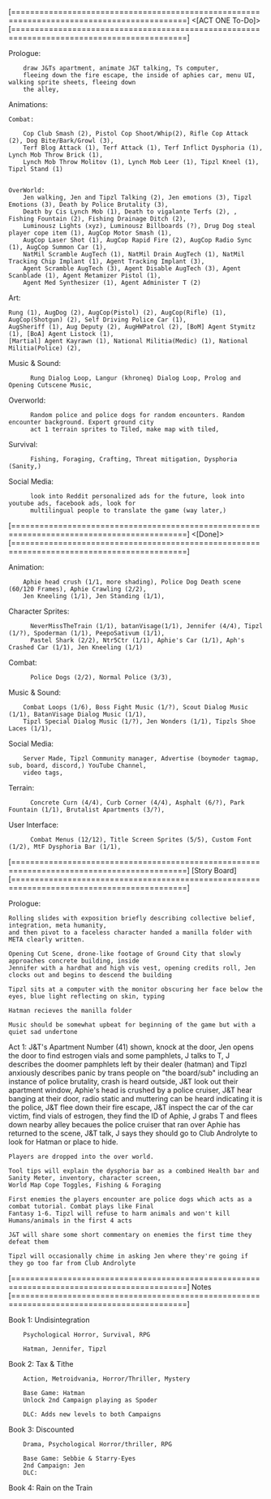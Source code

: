 
[===========================================================================================]
					<[ACT ONE To-Do]>
[===========================================================================================]


Prologue: 

        draw J&Ts apartment, animate J&T talking, Ts computer,
        fleeing down the fire escape, the inside of aphies car, menu UI, walking sprite sheets, fleeing down 
        the alley, 



Animations:

	Combat: 	

		Cop Club Smash (2), Pistol Cop Shoot/Whip(2), Rifle Cop Attack (2), Dog Bite/Bark/Growl (3), 
		Terf Blog Attack (1), Terf Attack (1), Terf Inflict Dysphoria (1), Lynch Mob Throw Brick (1), 
		Lynch Mob Throw Molitov (1), Lynch Mob Leer (1), Tipzl Kneel (1), Tipzl Stand (1)
          		

	OverWorld:
		Jen walking, Jen and Tipzl Talking (2), Jen emotions (3), Tipzl Emotions (3), Death by Police Brutality (3), 
		Death by Cis Lynch Mob (1), Death to vigalante Terfs (2), , Fishing Fountain (2), Fishing Drainage Ditch (2), 
		Luminousz Lights (xyz), Luminousz Billboards (?), Drug Dog steal player cope item (1), AugCop Motor Smash (1), 
		AugCop Laser Shot (1), AugCop Rapid Fire (2), AugCop Radio Sync (1), AugCop Summon Car (1), 
		NatMil Scramble AugTech (1), NatMil Drain AugTech (1), NatMil Tracking Chip Implant (1), Agent Tracking Implant (3), 
		Agent Scramble AugTech (3), Agent Disable AugTech (3), Agent Scanblade (1), Agent Metamizer Pistol (1),
		Agent Med Synthesizer (1), Agent Administer T (2) 


Art:

	Rung (1), AugDog (2), AugCop(Pistol) (2), AugCop(Rifle) (1), AugCop(Shotgun) (2), Self Driving Police Car (1), 
	AugSheriff (1), Aug Deputy (2), AugHWPatrol (2), [BoM] Agent Stymitz (1), [BoA] Agent Listock (1), 
	[Martial] Agent Kayrawn (1), National Militia(Medic) (1), National Militia(Police) (2), 


Music & Sound:

          Rung Dialog Loop, Langur (khroneq) Dialog Loop, Prolog and Opening Cutscene Music, 
	


Overworld: 
            
          Random police and police dogs for random encounters. Random encounter background. Export ground city 
          act 1 terrain sprites to Tiled, make map with tiled, 


Survival: 

          Fishing, Foraging, Crafting, Threat mitigation, Dysphoria (Sanity,) 



Social Media:

          look into Reddit personalized ads for the future, look into youtube ads, facebook ads, look for 
          multilingual people to translate the game (way later,) 







[===========================================================================================]
				    	<[Done]>
[===========================================================================================]



Animation:

      	Aphie head crush (1/1, more shading), Police Dog Death scene (60/120 Frames), Aphie Crawling (2/2), 
      	Jen Kneeling (1/1), Jen Standing (1/1), 


Character Sprites:

	      NeverMissTheTrain (1/1), batanVisage(1/1), Jennifer (4/4), Tipzl (1/?), Spoderman (1/1), PeepoSativum (1/1), 
	      Pastel Shark (2/2), Ntr5Ctr (1/1), Aphie's Car (1/1), Aph's Crashed Car (1/1), Jen Kneeling (1/1)
	

Combat: 

	      Police Dogs (2/2), Normal Police (3/3), 

Music & Sound:

      	Combat Loops (1/6), Boss Fight Music (1/?), Scout Dialog Music (1/1), BatanVisage Dialog Music (1/1), 
      	Tipzl Special Dialog Music (1/?), Jen Wonders (1/1), Tipzls Shoe Laces (1/1), 


Social Media:

      	Server Made, Tipzl Community manager, Advertise (boymoder tagmap, sub, board, discord,) YouTube Channel, 
      	video tags, 


Terrain: 

	      Concrete Curn (4/4), Curb Corner (4/4), Asphalt (6/?), Park Fountain (1/1), Brutalist Apartments (3/?), 

	
User Interface:

	      Combat Menus (12/12), Title Screen Sprites (5/5), Custom Font (1/2), MtF Dysphoria Bar (1/1), 

[===========================================================================================]
                                	[Story Board]
[===========================================================================================]

Prologue: 
	
  	Rolling slides with exposition briefly describing collective belief, integration, meta humanity, 
  	and then pivot to a faceless character handed a manilla folder with META clearly written.
  
  	Opening Cut Scene, drone-like footage of Ground City that slowly approaches concrete building, inside
  	Jennifer with a hardhat and high vis vest, opening credits roll, Jen clocks out and begins to descend the building
  
  	Tipzl sits at a computer with the monitor obscuring her face below the eyes, blue light reflecting on skin, typing
  
  	Hatman recieves the manilla folder 
  
  	Music should be somewhat upbeat for beginning of the game but with a quiet sad undertone

Act 1: 
  	J&T's Apartment Number (41) shown, knock at the door, Jen opens the door to find estrogen vials and some pamphlets,
  	J talks to T, J describes the doomer pamphlets left by their dealer (hatman) and Tipzl anxiously describes 
  	panic by trans people on "the board/sub" including an instance of police brutality, 
  	crash is heard outside, J&T look out their apartment window, Aphie's head is crushed by a police cruiser, 
  	J&T hear banging at their door, radio static and muttering can be heard indicating it is the police,
  	J&T flee down their fire escape, J&T inspect the car of the car victim, find vials of estrogen, they find the 
  	ID of Aphie, J grabs T and flees down nearby alley becaues the police cruiser that ran over
  	Aphie has returned to the scene, J&T talk, J says they should go to Club Androlyte to look for Hatman or place to 
  	hide. 
  
  	Players are dropped into the over world. 
  
  	Tool tips will explain the dysphoria bar as a combined Health bar and Sanity Meter, inventory, character screen, 
  	World Map Cope Toggles, Fishing & Foraging
  
  	First enemies the players encounter are police dogs which acts as a combat tutorial. Combat plays like Final 
  	Fantasy 1-6. Tipzl will refuse to harm animals and won't kill Humans/animals in the first 4 acts
  
  	J&T will share some short commentary on enemies the first time they defeat them 
  
  	Tipzl will occasionally chime in asking Jen where they're going if they go too far from Club Androlyte




[===========================================================================================]
                                            Notes
[===========================================================================================]

Book 1: Undisintegration
	
		Psychological Horror, Survival, RPG
		
		Hatman, Jennifer, Tipzl

Book 2: Tax & Tithe
		
		Action, Metroidvania, Horror/Thriller, Mystery

		Base Game: Hatman
		Unlock 2nd Campaign playing as Spoder

		DLC: Adds new levels to both Campaigns
	
Book 3: Discounted

		Drama, Psychological Horror/thriller, RPG
		
		Base Game: Sebbie & Starry-Eyes
		2nd Campaign: Jen
		DLC: 

Book 4: Rain on the Train 

